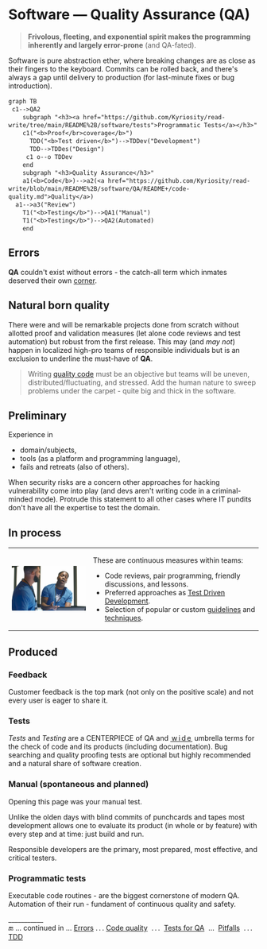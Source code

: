 # Software &mdash; Quality Assurance (QA)

> **Frivolous, fleeting, and exponential spirit makes the programming inherently and largely error-prone** (and QA-fated). 

Software is pure abstraction ether, where breaking changes are as close as their fingers to the keyboard. Commits can be rolled back, and there's always a gap until delivery to production (for last-minute fixes or bug introduction).

```mermaid
graph TB
 c1-->QA2
    subgraph "<h3><a href="https://github.com/Kyriosity/read-write/tree/main/README%2B/software/tests">Programmatic Tests</a></h3>"
    c1("<b>Proof</br>coverage</b>")
      TDD("<b>Test driven</b>")-->TDDev("Development")
      TDD-->TDDes("Design")
     c1 o--o TDDev
    end
    subgraph "<h3>Quality Assurance</h3>"
    a1(<b>Code</b>)-->a2(<a href="https://github.com/Kyriosity/read-write/blob/main/README%2B/software/QA/README+/code-quality.md">Quality</a>)
  a1-->a3("Review")
    T1("<b>Testing</b>")-->QA1("Manual")
    T1("<b>Testing</b>")-->QA2(Automated)
    end
```

## Errors

**QA** couldn't exist without errors - the catch-all term which inmates deserved their own [corner](README+/errors/).

## Natural born quality

There were and will be remarkable projects done from scratch without allotted proof and validation measures (let alone code reviews and test automation) but robust from the first release. 
This may (and _may not_) happen in localized high-pro teams of responsible individuals but is an exclusion to underline the must-have of __QA__.

> Writing [quality code](README+/code-quality.md) must be an objective but teams will be uneven, distributed/fluctuating, and stressed. Add the human nature to sweep problems under the carpet - quite big and thick in the software.

## Preliminary

Experience in

+ domain/subjects,
+ tools (as a platform and programming language),
+ fails and retreats (also of others).

When security risks are a concern other approaches for hacking vulnerability come into play (and devs aren't writing code in a criminal-minded mode).
Protrude this statement to all other cases where IT pundits don't have all the expertise to test the domain.

## In process

<table><tr><td><picture><img width="250px" alt="&nbsp;Drake helps Lil Yachty with laptop (&quot;Life Is Good&quot;)" title="&nbsp;Drake helps Lil Yachty with laptop (&quot;Life Is Good&quot;)" src="../../_rsc/_img/memes/Drake_LilYachty-LifeIsGood_laptop.jpg" /></picture></td><td>
 <p>These are continuous measures within teams:</p>
 <ul>
  <li>Code reviews, pair programming, friendly discussions, and lessons.</li>
  <li>Preferred approaches as <a href="../tests/asDrive/">Test Driven Development</a>.</li>
 <li>Selection of popular or custom <a href="https://github.com/Kyriosity/use-dev/tree/main/README+/frames">guidelines</a> and <a href="https://github.com/Kyriosity/use-dev/tree/main/README%2B/techniques">techniques</a>.</li>
 </ul>
</td></tr></table>

## Produced

### Feedback

Customer feedback is the top mark (not only on the positive scale) and not every user is eager to share it.

### Tests

_Tests_ and _Testing_ are a CENTERPIECE of QA and <ins>&thinsp;w&thinsp;i&thinsp;d&thinsp;e&thinsp;</ins> umbrella terms for the check of code and its products (including documentation). Bug searching and quality proofing tests are optional but highly recommended and a natural share of software creation. 

### Manual (spontaneous and planned)

Opening this page was your manual test. 
 
Unlike the olden days with blind commits of punchcards and tapes most development allows one to evaluate its product (in whole or by feature) with every step and at time: just build and run.

Responsible developers are the primary, most prepared, most effective, and critical testers.

### Programmatic tests

Executable code routines - are the biggest cornerstone of modern QA. Automation of their run - fundament of continuous quality and safety.

\___________\
:end: ... continued in ...  [Errors](README+/errors/)  .&thinsp;.&thinsp;.  [Code quality](README+/code-quality.md) &nbsp;.&thinsp;.&thinsp;.&nbsp; [Tests for QA](../tests/asQA/) &nbsp;...&nbsp; [Pitfalls](README+/QA-pitfalls.md) &nbsp;.&thinsp;.&thinsp;.&nbsp; [TDD](../tests/asDrive)
